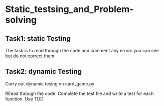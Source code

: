 # Static_testsing_and_Problem-solving

<h2>Task1: static Testing</h2>

<p>The task is to read through the code and comment any errors you can see but do not correct them.</p>

<h2>Task2: dynamic Testing</h2>

<p>Carry out dynamic tesing on card_game.py</p>
<p>REead through the code. Complete the test file and write a test for each function. Use TDD </p>
